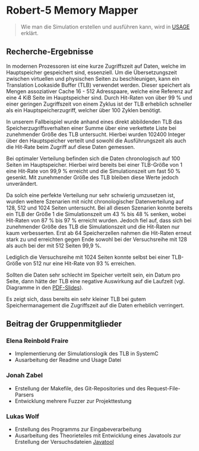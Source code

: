 # Robert-5 Memory Mapper

> Wie man die Simulation erstellen und ausführen kann, wird in [USAGE](USAGE.md) erklärt.

## Recherche-Ergebnisse

In modernen Prozessoren ist eine kurze Zugriffszeit auf Daten, welche im Hauptspeicher gespeichert sind, essenziell. Um
die Übersetzungszeit zwischen virtuellen und physischen Seiten zu beschleunigen, kann ein Translation Lookaside Buffer (TLB)
verwendet werden. Dieser speichert als Mengen assoziativer Cache 16 - 512 Adresspaare, welche eine Referenz auf
eine 4 KiB Seite im Hauptspeicher sind. Durch Hit-Raten von über 99 % und einer geringen Zugriffszeit von einem Zyklus
ist der TLB erheblich schneller als ein Hauptspeicherzugriff, welcher über 100 Zyklen benötigt.

In unserem Fallbeispiel wurde anhand eines direkt abbildenden TLB das Speicherzugriffsverhalten einer Summe über eine
verkettete Liste bei zunehmender Größe des TLB untersucht. Hierbei wurden 102400 Integer über den Hauptspeicher verteilt
und sowohl die Ausführungszeit als auch die Hit-Rate beim Zugriff auf diese Daten gemessen.

Bei optimaler Verteilung befinden sich die Daten chronologisch auf 100 Seiten im Hauptspeicher. Hierbei wird bereits bei
einer TLB-Größe von 1 eine Hit-Rate von 99,9 % erreicht und die Simulationszeit um fast 50 % gesenkt. Mit zunehmender
Größe des TLB bleiben diese Werte jedoch unverändert.

Da solch eine perfekte Verteilung nur sehr schwierig umzusetzen ist, wurden weitere Szenarien mit nicht chronologischer
Datenverteilung auf 128, 512 und 1024 Seiten untersucht. Bei all diesen Szenarien konnte bereits ein TLB der Größe 1 die
Simulationszeit um 43 % bis 48 % senken, wobei Hit-Raten von 87 % bis 97 % erreicht wurden. Jedoch fiel auf, dass sich
bei zunehmender Größe des TLB die Simulationszeit und die Hit-Raten nur kaum verbesserten. Erst ab 64 Speicherzellen
nahmen die Hit-Raten erneut stark zu und erreichten gegen Ende sowohl bei der Versuchsreihe mit 128 als auch bei der mit
512 Seiten 99,9 %.

Lediglich die Versuchsreihe mit 1024 Seiten konnte selbst bei einer TLB-Größe von 512 nur eine Hit-Rate von 93 %
erreichen.

Sollten die Daten sehr schlecht im Speicher verteilt sein, ein Datum pro Seite, dann hätte der TLB eine negative
Auswirkung auf die Laufzeit (vgl. Diagramme in den [PDF-Slides](slides/slides.pdf)).

Es zeigt sich, dass bereits ein sehr kleiner TLB bei gutem Speichermanagement die Zugriffszeit auf die Daten erheblich
verringert.

## Beitrag der Gruppenmitglieder

### Elena Reinbold Fraire

* Implementierung der Simulationslogik des TLB in SystemC
* Ausarbeitung der Readme und Usage Datei

### Jonah Zabel

* Erstellung der Makefile, des Git-Repositories und des Request-File-Parsers
* Entwicklung mehrere Fuzzer zur Projekttestung

### Lukas Wolf

* Erstellung des Programms zur Eingabeverarbeitung
* Ausarbeitung des Theorieteiles mit Entwicklung eines Javatools zur Erstellung der
  Versuchsdateien [Javatool](examples/GenCSV/src/GenCSV.java)
